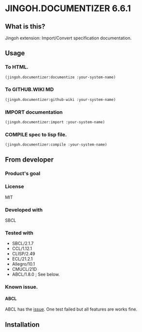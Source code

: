 # JINGOH.DOCUMENTIZER 6.6.1
## What is this?
Jingoh extension: Import/Convert specification documentation.

## Usage
### To HTML.

```lisp
(jingoh.documentizer:documentize :your-system-name)
```

### To GITHUB.WIKI MD

```lisp
(jingoh.documentizer:github-wiki :your-system-name)
```

### IMPORT documentation

```lisp
(jingoh.documentizer:import :your-system-name)
```

### COMPILE spec to lisp file.

```lisp
(jingoh.documentizer:compile :your-system-name)
```

## From developer

### Product's goal

### License
MIT
### Developed with
SBCL
### Tested with
* SBCL/2.1.7
* CCL/1.12.1
* CLISP/2.49
* ECL/21.2.1
* Allegro/10.1
* CMUCL/21D
* ABCL/1.8.0 ; See below.

### Known issue.
#### ABCL
ABCL has the [issue](https://github.com/armedbear/abcl/issues/405).
One test failed but all features are works fine.

## Installation

